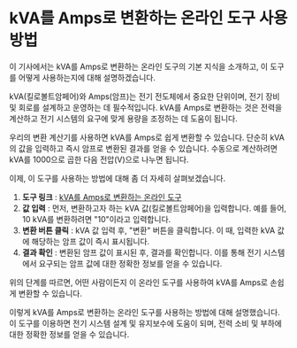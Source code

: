 kVA를 Amps로 변환하는 온라인 도구 사용 방법
============================

이 기사에서는 kVA를 Amps로 변환하는 온라인 도구의 기본 지식을 소개하고, 이 도구를 어떻게 사용하는지에 대해 설명하겠습니다.

kVA(킬로볼트암페어)와 Amps(암프)는 전기 전도체에서 중요한 단위이며, 전기 장비 및 회로를 설계하고 운영하는 데 필수적입니다. kVA를 Amps로 변환하는 것은 전력을 계산하고 전기 시스템의 요구에 맞게 용량을 조정하는 데 도움이 됩니다.

우리의 변환 계산기를 사용하면 kVA를 Amps로 쉽게 변환할 수 있습니다. 단순히 kVA의 값을 입력하고 즉시 암프로 변환된 결과를 얻을 수 있습니다. 수동으로 계산하려면 kVA를 1000으로 곱한 다음 전압(V)으로 나누면 됩니다.

이제, 이 도구를 사용하는 방법에 대해 좀 더 자세히 살펴보겠습니다.

1. **도구 링크** : [kVA를 Amps로 변환하는 온라인 도구](https://www.onlinecalculatorsfree.com/ko/tools/kva-to-amp-calculator.html)
2. **값 입력** : 먼저, 변환하고자 하는 kVA 값(킬로볼트암페어)을 입력합니다. 예를 들어, 10 kVA를 변환하려면 "10"이라고 입력합니다.
3. **변환 버튼 클릭** : kVA 값 입력 후, "변환" 버튼을 클릭합니다. 이 때, 입력한 kVA 값에 해당하는 암프 값이 즉시 표시됩니다.
4. **결과 확인** : 변환된 암프 값이 표시된 후, 결과를 확인합니다. 이를 통해 전기 시스템에서 요구되는 암프 값에 대한 정확한 정보를 얻을 수 있습니다.

위의 단계를 따르면, 어떤 사람이든지 이 온라인 도구를 사용하여 kVA를 Amps로 손쉽게 변환할 수 있습니다.

이렇게 kVA를 Amps로 변환하는 온라인 도구를 사용하는 방법에 대해 설명했습니다. 이 도구를 이용하면 전기 시스템 설계 및 유지보수에 도움이 되며, 전력 소비 및 부하에 대한 정확한 정보를 얻을 수 있습니다.